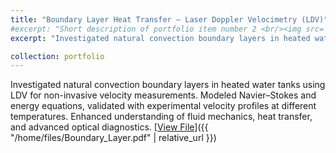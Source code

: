 ```yaml
---
title: "Boundary Layer Heat Transfer – Laser Doppler Velocimetry (LDV)"
#excerpt: "Short description of portfolio item number 2 <br/><img src='/images/500x300.png'>"
excerpt: "Investigated natural convection boundary layers in heated water tanks using LDV for non-invasive velocity measurements. Modeled Navier–Stokes and energy equations, validated with experimental velocity profiles at different temperatures. Enhanced understanding of fluid mechanics, heat transfer, and advanced optical diagnostics."

collection: portfolio
---
```


Investigated natural convection boundary layers in heated water tanks using LDV for non-invasive velocity measurements. Modeled Navier–Stokes and energy equations, validated with experimental velocity profiles at different temperatures. Enhanced understanding of fluid mechanics, heat transfer, and advanced optical diagnostics.
[<u>View File</u>]({{ "/home/files/Boundary_Layer.pdf" | relative_url }})